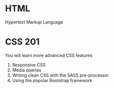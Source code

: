 # HTML

Hypertext Markup Language
# CSS 201

You will learn more advanced CSS features

1. Responsive CSS
1. Media queries
1. Writing clean CSS with the SASS pre-processor
1. Using the popular Bootstrap framework
